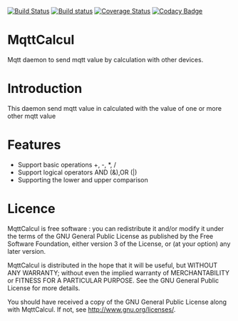 [![Build Status](https://travis-ci.org/FragJage/MqttCalcul.svg?branch=master)](https://travis-ci.org/FragJage/MqttCalcul)
[![Build status](https://ci.appveyor.com/api/projects/status/1bfb9mrwqadf2jby?svg=true)](https://ci.appveyor.com/project/FragJage/mqttcalcul)
[![Coverage Status](https://coveralls.io/repos/github/FragJage/MqttCalcul/badge.svg?branch=master&bust=1)](https://coveralls.io/github/FragJage/MqttCalcul?branch=master)
[![Codacy Badge](https://api.codacy.com/project/badge/Grade/402042548f424edb97592d5e8eb30eeb)](https://www.codacy.com/app/FragJage/MqttCalcul?utm_source=github.com&amp;utm_medium=referral&amp;utm_content=FragJage/MqttCalcul&amp;utm_campaign=Badge_Grade)

MqttCalcul
=========
Mqtt daemon to send mqtt value by calculation with other devices.

Introduction
============
This daemon send mqtt value in calculated with the value of one or more other mqtt value

Features
========
 - Support basic operations +, -, *, /
 - Support logical operators AND (&),OR (|)
 - Supporting the lower and upper comparison  

Licence
=======
MqttCalcul is free software : you can redistribute it and/or modify it under the terms of the GNU General Public License as published by the Free Software Foundation, either version 3 of the License, or (at your option) any later version.

MqttCalcul is distributed in the hope that it will be useful, but WITHOUT ANY WARRANTY; without even the implied warranty of MERCHANTABILITY or FITNESS FOR A PARTICULAR PURPOSE. See the GNU General Public License for more details.

You should have received a copy of the GNU General Public License along with MqttCalcul. If not, see http://www.gnu.org/licenses/.
